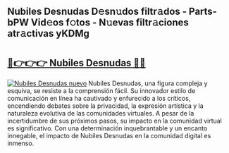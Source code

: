 ## Nubiles Desnudas D𝚎sn𝚞dos filtr𝚊dos - Parts-bPW Vid𝚎os f𝚘tos - N𝚞evas filtr𝚊ciones atr𝚊ctivas yKDMg

# <h2><a href="http://mb8ojct.tromn.icu/?c=Nubiles+Desnudas">🔗👉👉👉 Nubiles Desnudas 🔗🔗</a></h2>

[![Nubiles Desnudas nuevo](https://i.imgur.com/pEAQMta.gif)](http://mb8ojct.tromn.icu/?c=Nubiles+Desnudas)
Nubiles Desnudas, una figura compleja y esquiva, se resiste a la comprensión fácil. Su innovador estilo de comunicación en línea ha cautivado y enfurecido a los críticos, encendiendo debates sobre la privacidad, la expresión artística y la naturaleza evolutiva de las comunidades virtuales. A pesar de la incertidumbre de sus próximos pasos, su impacto en la comunidad virtual es significativo. Con una determinación inquebrantable y un encanto innegable, el impacto de Nubiles Desnudas en la comunidad digital es inmenso.
